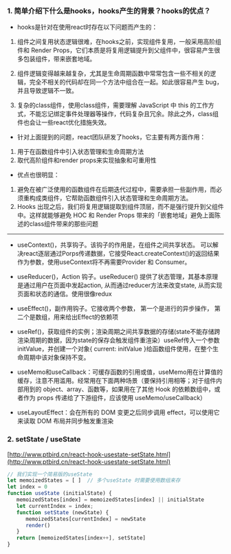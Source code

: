 ### 1. 简单介绍下什么是hooks，hooks产生的背景？hooks的优点？

-   hooks是针对在使用react时存在以下问题而产生的：

1.  组件之间复用状态逻辑很难，在hooks之前，实现组件复用，一般采用高阶组件和 Render Props，它们本质是将复用逻辑提升到父组件中，很容易产生很多包装组件，带来嵌套地域。
2.  组件逻辑变得越来越复杂，尤其是生命周期函数中常常包含一些不相关的逻辑，完全不相关的代码却在同一个方法中组合在一起。如此很容易产生 bug，并且导致逻辑不一致。

3.  复杂的class组件，使用class组件，需要理解 JavaScript 中 this 的工作方式，不能忘记绑定事件处理器等操作，代码复杂且冗余。除此之外，class组件也会让一些react优化措施失效。

  

-   针对上面提到的问题，react团队研发了hooks，它主要有两方面作用：

1.  用于在函数组件中引入状态管理和生命周期方法
2.  取代高阶组件和render props来实现抽象和可重用性

  

-   优点也很明显：

1.  避免在被广泛使用的函数组件在后期迭代过程中，需要承担一些副作用，而必须重构成类组件，它帮助函数组件引入状态管理和生命周期方法。
2.  Hooks 出现之后，我们将复用逻辑提取到组件顶层，而不是强行提升到父组件中。这样就能够避免 HOC 和 Render Props 带来的「嵌套地域」避免上面陈述的class组件带来的那些问题

---

-   useContext()，共享钩子。该钩子的作用是，在组件之间共享状态。 可以解决react逐层通过Porps传递数据，它接受React.createContext()的返回结果作为参数，使用useContext将不再需要Provider 和 Consumer。
-   useReducer()，Action 钩子。useReducer() 提供了状态管理，其基本原理是通过用户在页面中发起action, 从而通过reducer方法来改变state, 从而实现页面和状态的通信。使用很像redux

-   useEffect()，副作用钩子。它接收两个参数， 第一个是进行的异步操作， 第二个是数组，用来给出Effect的依赖项
-   useRef()，获取组件的实例；渲染周期之间共享数据的存储(state不能存储跨渲染周期的数据，因为state的保存会触发组件重渲染）useRef传入一个参数initValue，并创建一个对象{ current: initValue }给函数组件使用，在整个生命周期中该对象保持不变。

-   useMemo和useCallback：可缓存函数的引用或值，useMemo用在计算值的缓存，注意不用滥用。经常用在下面两种场景（要保持引用相等；对于组件内部用到的 object、array、函数等，如果用在了其他 Hook 的依赖数组中，或者作为 props 传递给了下游组件，应该使用 useMemo/useCallback）
-   useLayoutEffect：会在所有的 DOM 变更之后同步调用 effect，可以使用它来读取 DOM 布局并同步触发重渲染

### 2. setState / useState
[http://www.ptbird.cn/react-hook-usestate-setState.html](http://www.ptbird.cn/react-hook-usestate-setState.html)
```js
// 我们实现一个简易版的useState
let memoizedStates = [ ]  // 多个useState 时需要使用数组来存
let index = 0
function useState (initialState) {
   memoizedStates[index] = memoizedStates[index] || initialState
   let currentIndex = index;
   function setState (newState) {
      memoizedStates[currentIndex] = newState
      render()
   }
   return [memoizedStates[index++], setState]
}
```
